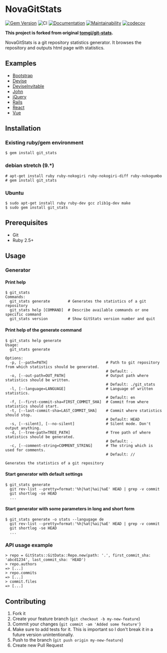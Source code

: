 # NovaGitStats

[![Gem Version](https://badge.fury.io/rb/nova_git_stats.svg)](https://badge.fury.io/rb/nova_git_stats)
![CI](https://github.com/mishina2228/nova_git_stats/workflows/CI/badge.svg)
[![Documentation](https://img.shields.io/badge/docs-rubydoc.info-blue.svg)](https://rubydoc.info/gems/nova_git_stats)
[![Maintainability](https://api.codeclimate.com/v1/badges/118cce63cc58fef4ae47/maintainability)](https://codeclimate.com/github/mishina2228/git_stats/maintainability)
[![codecov](https://codecov.io/gh/mishina2228/nova_git_stats/branch/master/graph/badge.svg?token=532RLO5L7A)](https://codecov.io/gh/mishina2228/nova_git_stats)

**This project is forked from original [tomgi/git-stats](https://github.com/tomgi/git_stats).**

NovaGitStats is a git repository statistics generator.
It browses the repository and outputs html page with statistics.

## Examples

* [Bootstrap](https://mishina2228.github.io/nova_git_stats_sample/bootstrap/)
* [Devise](https://mishina2228.github.io/nova_git_stats_sample/devise/)
* [DeviseInvitable](https://mishina2228.github.io/nova_git_stats_sample/devise_invitable/)
* [John](https://mishina2228.github.io/nova_git_stats_sample/john/)
* [jQuery](https://mishina2228.github.io/nova_git_stats_sample/jquery/)
* [Rails](https://mishina2228.github.io/nova_git_stats_sample/rails/)
* [React](https://mishina2228.github.io/nova_git_stats_sample/react/)
* [Vue](https://mishina2228.github.io/nova_git_stats_sample/vue/)

## Installation

### Existing ruby/gem environment

    $ gem install git_stats

### debian stretch (9.*)

    # apt-get install ruby ruby-nokogiri ruby-nokogiri-diff ruby-nokogumbo
    # gem install git_stats

### Ubuntu

    $ sudo apt-get install ruby ruby-dev gcc zlib1g-dev make
    $ sudo gem install git_stats

## Prerequisites

* Git
* Ruby 2.5+

## Usage

### Generator

#### Print help

    $ git_stats
    Commands:
      git_stats generate        # Generates the statistics of a git repository
      git_stats help [COMMAND]  # Describe available commands or one specific command
      git_stats version         # Show GitStats version number and quit

#### Print help of the generate command

    $ git_stats help generate
    Usage:
      git_stats generate

    Options:
      -p, [--path=PATH]                          # Path to git repository from which statistics should be generated.
                                                 # Default: .
      -o, [--out-path=OUT_PATH]                  # Output path where statistics should be written.
                                                 # Default: ./git_stats
      -l, [--language=LANGUAGE]                  # Language of written statistics.
                                                 # Default: en
      -f, [--first-commit-sha=FIRST_COMMIT_SHA]  # Commit from where statistics should start.
      -t, [--last-commit-sha=LAST_COMMIT_SHA]    # Commit where statistics should stop.
                                                 # Default: HEAD
      -s, [--silent], [--no-silent]              # Silent mode. Don't output anything.
      -d, [--tree-path=TREE_PATH]                # Tree path of where statistics should be generated.
                                                 # Default: .
      -c, [--comment-string=COMMENT_STRING]      # The string which is used for comments.
                                                 # Default: //

    Generates the statistics of a git repository

#### Start generator with default settings

    $ git_stats generate
      git rev-list --pretty=format:'%h|%at|%ai|%aE' HEAD | grep -v commit
      git shortlog -se HEAD
      ...

#### Start generator with some parameters in long and short form

    $ git_stats generate -o stats --langugage de
      git rev-list --pretty=format:'%h|%at|%ai|%aE' HEAD | grep -v commit
      git shortlog -se HEAD
      ...

### API usage example

    > repo = GitStats::GitData::Repo.new(path: '.', first_commit_sha: 'abcd1234', last_commit_sha: 'HEAD')
    > repo.authors
    => [...]
    > repo.commits
    => [...]
    > commit.files
    => [...]

## Contributing

1. Fork it
2. Create your feature branch (`git checkout -b my-new-feature`)
3. Commit your changes (`git commit -am 'Added some feature'`)
4. Make sure to add tests for it. This is important so I don't break it in a future version unintentionally.
5. Push to the branch (`git push origin my-new-feature`)
6. Create new Pull Request
